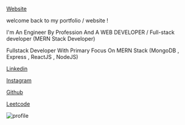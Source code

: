 <a href="https://mr-gudu.netlify.app/">Website </a>

welcome back to my portfolio / website !

I'm An Engineer By Profession And A WEB DEVELOPER / Full-stack developer (MERN Stack Developer)

Fullstack Developer With Primary Focus On MERN Stack (MongoDB , Express , ReactJS , NodeJS)

<a href="https://www.linkedin.com/in/j-ranjan-sethy-%F0%9F%87%AE%F0%9F%87%B3-35121a1b1/">Linkedin </a>

<a href="https://www.instagram.com/its_me_gudu_/">Instagram </a>

<a href="https://github.com/Jranjangudu/">Github </a>

<a href="https://leetcode.com/Gudu/">Leetcode </a>

<img src="https://res.cloudinary.com/mrdev-gudu/image/upload/v1618230114/dbrtodk63hoicua93548.png " alt="profile"/>
